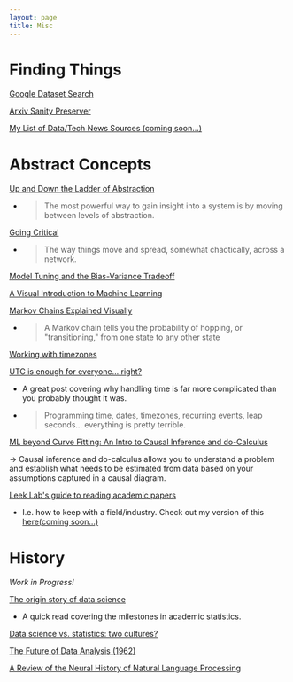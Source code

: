 ```yaml
---
layout: page
title: Misc
---
```


# Finding Things

[Google Dataset Search](https://toolbox.google.com/datasetsearch)

[Arxiv Sanity Preserver](http://arxiv-sanity.com)

[My List of Data/Tech News Sources (coming soon...)]()

# Abstract Concepts

[Up and Down the Ladder of Abstraction](http://worrydream.com/#!2/LadderOfAbstraction)

- > The most powerful way to gain insight into a system is by moving between levels of abstraction.

[Going Critical](https://meltingasphalt.com/interactive/going-critical/)

- > The way things move and spread, somewhat chaotically, across a network.

[Model Tuning and the Bias-Variance Tradeoff](http://www.r2d3.us/visual-intro-to-machine-learning-part-2/)

[A Visual Introduction to Machine Learning](http://www.r2d3.us/visual-intro-to-machine-learning-part-1/)

[Markov Chains Explained Visually](http://setosa.io/ev/markov-chains/)

- > A Markov chain tells you the probability of hopping, or "transitioning," from one state to any other state

[Working with timezones](https://davecturner.github.io/2018/08/12/working-with-timezones.html)

[UTC is enough for everyone... right?](https://zachholman.com/talk/utc-is-enough-for-everyone-right)

- A great post covering why handling time is far more complicated than you probably thought it was.
- > Programming time, dates, timezones, recurring events, leap seconds... everything is pretty terrible.

[ML beyond Curve Fitting: An Intro to Causal Inference and do-Calculus](https://www.inference.vc/untitled/)

-> Causal inference and do-calculus allows you to understand a problem and establish what needs to be estimated from data based on your assumptions captured in a causal diagram.

[Leek Lab's guide to reading academic papers](https://github.com/jtleek/readingpapers)

- I.e. how to keep with a field/industry. Check out my version of this [here(coming soon...)]()

# History

*Work in Progress!*

[The origin story of data science](https://www.welcometothejungle.co/fr/articles/story-origin-data-science)

- A quick read covering the milestones in academic statistics.

[Data science vs. statistics: two cultures?](https://rd.springer.com/article/10.1007/s42081-018-0009-3)

[The Future of Data Analysis (1962)](https://projecteuclid.org/euclid.aoms/1177704711)

[A Review of the Neural History of Natural Language Processing](http://blog.aylien.com/a-review-of-the-recent-history-of-natural-language-processing/)
